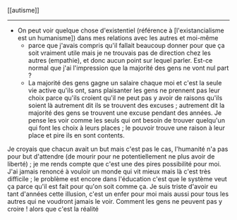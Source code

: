 [[autisme]]
___
- On peut voir quelque chose d'existentiel (référence à [l'existancialisme est un humanisme]) dans mes relations avec les autres et moi-même 
	- parce que j'avais compris qu'il fallait beaucoup donner pour que ça soit vraiment utile mais je ne trouvais pas de direction chez les autres (empathie), et donc aucun point sur lequel parler. Est-ce normal que j'ai l'impression que la majorité des gens ne vont nul part ? 
	- La majorité des gens gagne un salaire chaque moi et c'est la seule vie active qu'ils ont, sans plaisanter les gens ne prennent pas leur choix parce qu'ils croient qu'il ne peut pas y avoir de raisons qu'ils soient là autrement dit ils se trouvent des excuses ; autrement dit la majorité des gens se trouvent une excuse pendant des années. Je pense les voir comme les seuls qui ont besoin de trouver quelqu'un qui font les choix à leurs places ; le pouvoir trouve une raison à leur place et pire ils en sont contents. 

Je croyais que chacun avait un but mais c'est pas le cas, l'humanité n'a pas pour but d'attendre (de mourir pour ne potentiellement ne plus avoir de liberté) ; je me rends compte que c'est une des pires possibilité pour moi. <br>
J'ai jamais renoncé à vouloir un monde qui vit mieux mais là c'est très difficile ; le problème est encore dans l'éducation c'est que le système veut ça parce qu'il est fait pour qu'on soit comme ça. Je suis triste d'avoir eu tant d'années cette illusion, c'est un enfer pour moi mais aussi pour tous les autres qui ne voudront jamais le voir. Comment les gens ne peuvent pas y croire ! alors que c'est la réalité 